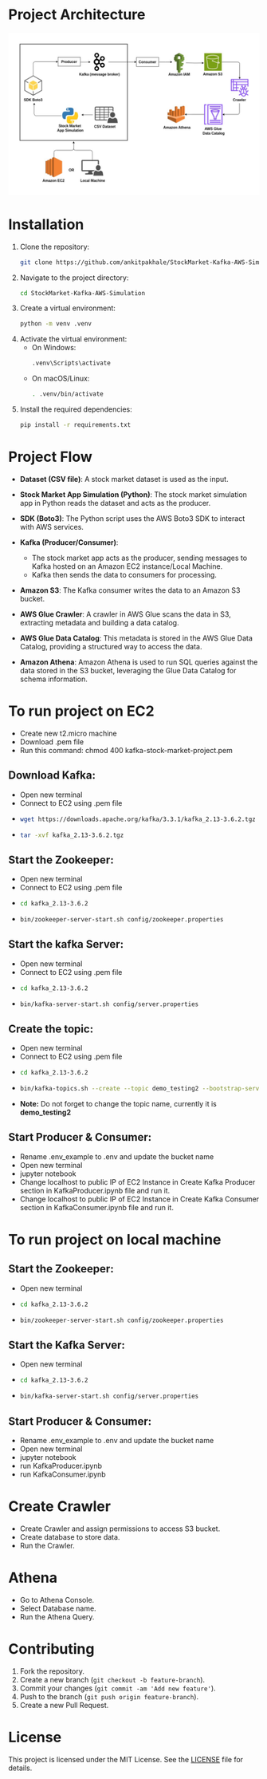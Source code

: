 # Project Architecture
![Stock Market Kafka Architecture](StockMarketKafkaArchitecture.jpg)

# Installation
1. Clone the repository:
   ```bash
   git clone https://github.com/ankitpakhale/StockMarket-Kafka-AWS-Simulation.git
   ```
2. Navigate to the project directory:
   ```bash
   cd StockMarket-Kafka-AWS-Simulation
   ```
3. Create a virtual environment:
	```bash
	python -m venv .venv
	```
4. Activate the virtual environment:
   - On Windows:
		```bash
		.venv\Scripts\activate
		```
   - On macOS/Linux:
		```bash
		. .venv/bin/activate
		```
5. Install the required dependencies:
	```bash
	pip install -r requirements.txt
	```
	
# Project Flow
- **Dataset (CSV file)**: A stock market dataset is used as the input.
  
- **Stock Market App Simulation (Python)**: The stock market simulation app in Python reads the dataset and acts as the producer.
  
- **SDK (Boto3)**: The Python script uses the AWS Boto3 SDK to interact with AWS services.

- **Kafka (Producer/Consumer)**: 
  - The stock market app acts as the producer, sending messages to Kafka hosted on an Amazon EC2 instance/Local Machine.
  - Kafka then sends the data to consumers for processing.

- **Amazon S3**: The Kafka consumer writes the data to an Amazon S3 bucket.

- **AWS Glue Crawler**: A crawler in AWS Glue scans the data in S3, extracting metadata and building a data catalog.

- **AWS Glue Data Catalog**: This metadata is stored in the AWS Glue Data Catalog, providing a structured way to access the data.

- **Amazon Athena**: Amazon Athena is used to run SQL queries against the data stored in the S3 bucket, leveraging the Glue Data Catalog for schema information.

	
# To run project on EC2
- Create new t2.micro machine
- Download .pem file
- Run this command: chmod 400 kafka-stock-market-project.pem


## Download Kafka:
- Open new terminal
- Connect to EC2 using .pem file 
-
	```bash
	wget https://downloads.apache.org/kafka/3.3.1/kafka_2.13-3.6.2.tgz
	```
- 
	```bash
	tar -xvf kafka_2.13-3.6.2.tgz
	```

## Start the Zookeeper:
- Open new terminal
- Connect to EC2 using .pem file 
- 
	```bash
	cd kafka_2.13-3.6.2
	```
- 
	```bash 
	bin/zookeeper-server-start.sh config/zookeeper.properties
	```

## Start the kafka Server:
- Open new terminal
- Connect to EC2 using .pem file
- 
	```bash
	cd kafka_2.13-3.6.2
	```
- 
	```bash
	bin/kafka-server-start.sh config/server.properties
	```

## Create the topic:
- Open new terminal
- Connect to EC2 using .pem file 
- 
	```bash
	cd kafka_2.13-3.6.2
	```
- 
	```bash
	bin/kafka-topics.sh --create --topic demo_testing2 --bootstrap-server {Put the Public IP of your EC2 Instance:9092} --replication-factor 1 --partitions 1
	```
- **Note:** Do not forget to change the topic name, currently it is  **demo_testing2**

## Start Producer & Consumer:
- Rename .env_example to .env and update the bucket name 
- Open new terminal
- jupyter notebook
- Change localhost to public IP of EC2 Instance in Create Kafka Producer section in KafkaProducer.ipynb file and run it. 
- Change localhost to public IP of EC2 Instance in Create Kafka Consumer section in KafkaConsumer.ipynb file and run it. 



# To run project on local machine

## Start the Zookeeper:
- Open new terminal
- 
	```bash
	cd kafka_2.13-3.6.2
	```
- 
	```bash
	bin/zookeeper-server-start.sh config/zookeeper.properties
	```

## Start the Kafka Server:
- Open new terminal
- 
	```bash
	cd kafka_2.13-3.6.2
	```
- 
	```bash
	bin/kafka-server-start.sh config/server.properties
	```

## Start Producer & Consumer:
- Rename .env_example to .env and update the bucket name
- Open new terminal
- jupyter notebook
- run KafkaProducer.ipynb
- run KafkaConsumer.ipynb


# Create Crawler
- Create Crawler and assign permissions to access S3 bucket.
- Create database to store data.
- Run the Crawler.

# Athena
- Go to Athena Console.
- Select Database name.
- Run the Athena Query.

# Contributing
1. Fork the repository.
2. Create a new branch (`git checkout -b feature-branch`).
3. Commit your changes (`git commit -am 'Add new feature'`).
4. Push to the branch (`git push origin feature-branch`).
5. Create a new Pull Request.

# License
This project is licensed under the MIT License. See the [LICENSE](LICENSE) file for details.